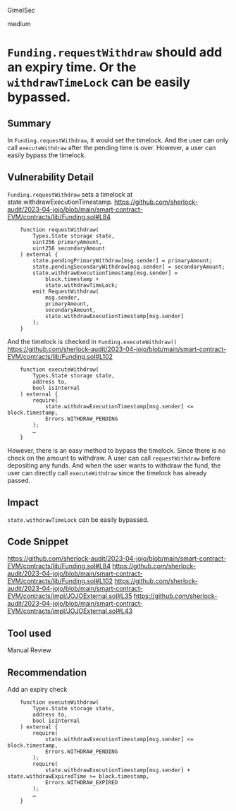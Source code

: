 GimelSec

medium

# `Funding.requestWithdraw` should add an expiry time. Or the `withdrawTimeLock` can be easily bypassed.

## Summary

In `Funding.requestWithdraw`, it would set the timelock. And the user can only call `executeWithdraw` after the pending time is over. However, a user can easily bypass the timelock.

## Vulnerability Detail

`Funding.requestWithdraw` sets a timelock at state.withdrawExecutionTimestamp.
https://github.com/sherlock-audit/2023-04-jojo/blob/main/smart-contract-EVM/contracts/lib/Funding.sol#L84
```solidity
    function requestWithdraw(
        Types.State storage state,
        uint256 primaryAmount,
        uint256 secondaryAmount
    ) external {
        state.pendingPrimaryWithdraw[msg.sender] = primaryAmount;
        state.pendingSecondaryWithdraw[msg.sender] = secondaryAmount;
        state.withdrawExecutionTimestamp[msg.sender] =
            block.timestamp +
            state.withdrawTimeLock;
        emit RequestWithdraw(
            msg.sender,
            primaryAmount,
            secondaryAmount,
            state.withdrawExecutionTimestamp[msg.sender]
        );
    }
```

And the timelock is checked in `Funding.executeWithdraw()`
https://github.com/sherlock-audit/2023-04-jojo/blob/main/smart-contract-EVM/contracts/lib/Funding.sol#L102
```solidity
    function executeWithdraw(
        Types.State storage state,
        address to,
        bool isInternal
    ) external {
        require(
            state.withdrawExecutionTimestamp[msg.sender] <= block.timestamp,
            Errors.WITHDRAW_PENDING
        );
        …
    }
```

However, there is an easy method to bypass the timelock. Since there is no check on the amount to withdraw. A user can call `requestWithdraw` before depositing any funds. And when the user wants to withdraw the fund, the user can directly call `executeWithdraw` since the timelock has already passed.

## Impact

`state.withdrawTimeLock` can be easily bypassed.

## Code Snippet

https://github.com/sherlock-audit/2023-04-jojo/blob/main/smart-contract-EVM/contracts/lib/Funding.sol#L84
https://github.com/sherlock-audit/2023-04-jojo/blob/main/smart-contract-EVM/contracts/lib/Funding.sol#L102
https://github.com/sherlock-audit/2023-04-jojo/blob/main/smart-contract-EVM/contracts/impl/JOJOExternal.sol#L35
https://github.com/sherlock-audit/2023-04-jojo/blob/main/smart-contract-EVM/contracts/impl/JOJOExternal.sol#L43


## Tool used

Manual Review

## Recommendation

Add an expiry check
```solidity
    function executeWithdraw(
        Types.State storage state,
        address to,
        bool isInternal
    ) external {
        require(
            state.withdrawExecutionTimestamp[msg.sender] <= block.timestamp,
            Errors.WITHDRAW_PENDING
        );
        require(
            state.withdrawExecutionTimestamp[msg.sender] + state.withdrawExpiredTime >= block.timestamp,
            Errors.WITHDRAW_EXPIRED
        );
        …
    }
```
